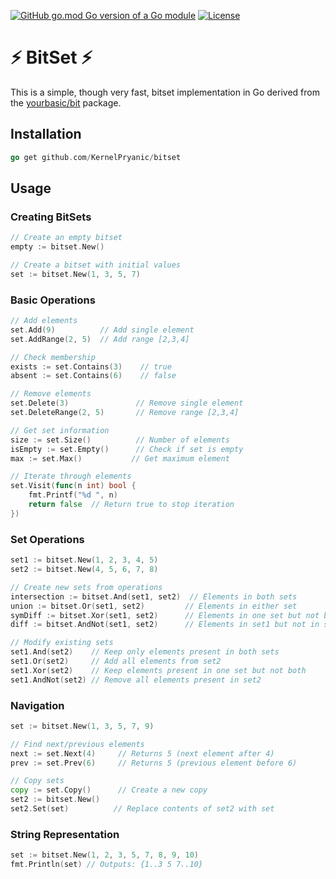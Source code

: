 [![GitHub go.mod Go version of a Go module](https://img.shields.io/github/go-mod/go-version/gomods/athens.svg)](https://github.com/KernelPryanic/bitset)
[![License](https://img.shields.io/badge/License-BSD_2--Clause-orange.svg)](https://opensource.org/licenses/BSD-2-Clause)

# ⚡ **BitSet** ⚡

This is a simple, though very fast, bitset implementation in Go derived from the [yourbasic/bit](github.com/yourbasic/bit) package.

## Installation

```go
go get github.com/KernelPryanic/bitset
```

## Usage

### Creating BitSets

```go
// Create an empty bitset
empty := bitset.New()

// Create a bitset with initial values
set := bitset.New(1, 3, 5, 7)
```

### Basic Operations

```go
// Add elements
set.Add(9)          // Add single element
set.AddRange(2, 5)  // Add range [2,3,4]

// Check membership
exists := set.Contains(3)    // true
absent := set.Contains(6)    // false

// Remove elements
set.Delete(3)               // Remove single element
set.DeleteRange(2, 5)       // Remove range [2,3,4]

// Get set information
size := set.Size()          // Number of elements
isEmpty := set.Empty()      // Check if set is empty
max := set.Max()           // Get maximum element

// Iterate through elements
set.Visit(func(n int) bool {
    fmt.Printf("%d ", n)
    return false  // Return true to stop iteration
})
```

### Set Operations

```go
set1 := bitset.New(1, 2, 3, 4, 5)
set2 := bitset.New(4, 5, 6, 7, 8)

// Create new sets from operations
intersection := bitset.And(set1, set2)  // Elements in both sets
union := bitset.Or(set1, set2)         // Elements in either set
symDiff := bitset.Xor(set1, set2)      // Elements in one set but not both
diff := bitset.AndNot(set1, set2)      // Elements in set1 but not in set2

// Modify existing sets
set1.And(set2)    // Keep only elements present in both sets
set1.Or(set2)     // Add all elements from set2
set1.Xor(set2)    // Keep elements present in one set but not both
set1.AndNot(set2) // Remove all elements present in set2
```

### Navigation

```go
set := bitset.New(1, 3, 5, 7, 9)

// Find next/previous elements
next := set.Next(4)     // Returns 5 (next element after 4)
prev := set.Prev(6)     // Returns 5 (previous element before 6)

// Copy sets
copy := set.Copy()      // Create a new copy
set2 := bitset.New()
set2.Set(set)          // Replace contents of set2 with set
```

### String Representation

```go
set := bitset.New(1, 2, 3, 5, 7, 8, 9, 10)
fmt.Println(set) // Outputs: {1..3 5 7..10}
```
